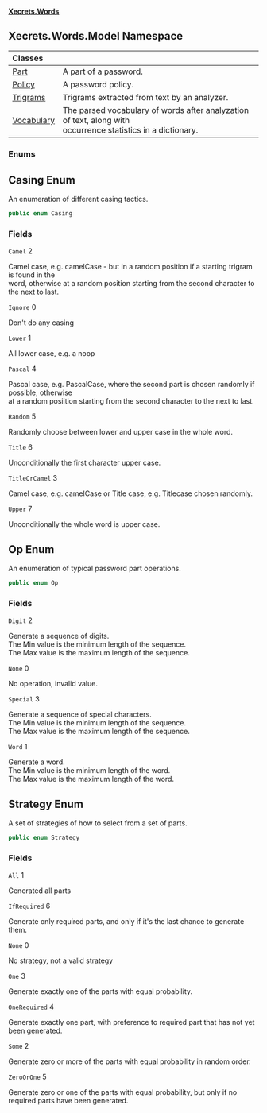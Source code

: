 #### [Xecrets.Words](index.md 'index')

## Xecrets.Words.Model Namespace

| Classes | |
| :--- | :--- |
| [Part](Xecrets.Words.Model.Part.md 'Xecrets.Words.Model.Part') | A part of a password. |
| [Policy](Xecrets.Words.Model.Policy.md 'Xecrets.Words.Model.Policy') | A password policy. |
| [Trigrams](Xecrets.Words.Model.Trigrams.md 'Xecrets.Words.Model.Trigrams') | Trigrams extracted from text by an analyzer. |
| [Vocabulary](Xecrets.Words.Model.Vocabulary.md 'Xecrets.Words.Model.Vocabulary') | The parsed vocabulary of words after analyzation of text, along with<br/>occurrence statistics in a dictionary. |
### Enums

<a name='Xecrets.Words.Model.Casing'></a>

## Casing Enum

An enumeration of different casing tactics.

```csharp
public enum Casing
```
### Fields

<a name='Xecrets.Words.Model.Casing.Camel'></a>

`Camel` 2

Camel case, e.g. camelCase - but in a random position if a starting trigram is found in the  
word, otherwise at a random position starting from the second character to the next to last.

<a name='Xecrets.Words.Model.Casing.Ignore'></a>

`Ignore` 0

Don't do any casing

<a name='Xecrets.Words.Model.Casing.Lower'></a>

`Lower` 1

All lower case, e.g. a noop

<a name='Xecrets.Words.Model.Casing.Pascal'></a>

`Pascal` 4

Pascal case, e.g. PascalCase, where the second part is chosen randomly if possible, otherwise  
at a random posiition starting from the second character to the next to last.

<a name='Xecrets.Words.Model.Casing.Random'></a>

`Random` 5

Randomly choose between lower and upper case in the whole word.

<a name='Xecrets.Words.Model.Casing.Title'></a>

`Title` 6

Unconditionally the first character upper case.

<a name='Xecrets.Words.Model.Casing.TitleOrCamel'></a>

`TitleOrCamel` 3

Camel case, e.g. camelCase or Title case, e.g. Titlecase chosen randomly.

<a name='Xecrets.Words.Model.Casing.Upper'></a>

`Upper` 7

Unconditionally the whole word is upper case.

<a name='Xecrets.Words.Model.Op'></a>

## Op Enum

An enumeration of typical password part operations.

```csharp
public enum Op
```
### Fields

<a name='Xecrets.Words.Model.Op.Digit'></a>

`Digit` 2

Generate a sequence of digits.  
The Min value is the minimum length of the sequence.  
The Max value is the maximum length of the sequence.

<a name='Xecrets.Words.Model.Op.None'></a>

`None` 0

No operation, invalid value.

<a name='Xecrets.Words.Model.Op.Special'></a>

`Special` 3

Generate a sequence of special characters.  
The Min value is the minimum length of the sequence.  
The Max value is the maximum length of the sequence.

<a name='Xecrets.Words.Model.Op.Word'></a>

`Word` 1

Generate a word.  
The Min value is the minimum length of the word.  
The Max value is the maximum length of the word.

<a name='Xecrets.Words.Model.Strategy'></a>

## Strategy Enum

A set of strategies of how to select from a set of parts.

```csharp
public enum Strategy
```
### Fields

<a name='Xecrets.Words.Model.Strategy.All'></a>

`All` 1

Generated all parts

<a name='Xecrets.Words.Model.Strategy.IfRequired'></a>

`IfRequired` 6

Generate only required parts, and only if it's the last chance to generate them.

<a name='Xecrets.Words.Model.Strategy.None'></a>

`None` 0

No strategy, not a valid strategy

<a name='Xecrets.Words.Model.Strategy.One'></a>

`One` 3

Generate exactly one of the parts with equal probability.

<a name='Xecrets.Words.Model.Strategy.OneRequired'></a>

`OneRequired` 4

Generate exactly one part, with preference to required part that has not yet been generated.

<a name='Xecrets.Words.Model.Strategy.Some'></a>

`Some` 2

Generate zero or more of the parts with equal probability in random order.

<a name='Xecrets.Words.Model.Strategy.ZeroOrOne'></a>

`ZeroOrOne` 5

Generate zero or one of the parts with equal probability, but only if no required parts have been generated.